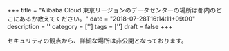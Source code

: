 +++
title = "Alibaba Cloud 東京リージョンのデータセンターの場所は都内のどこにあるか教えてください。"
date = "2018-07-28T16:14:11+09:00"
description = ''
category = ['']
tags = ['']
draft = false
+++

セキュリティの観点から、詳細な場所は非公開となっております。
